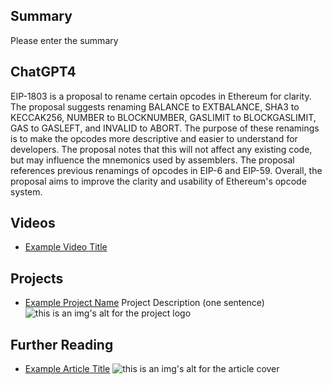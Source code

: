 ## Summary

Please enter the summary

## ChatGPT4

EIP-1803 is a proposal to rename certain opcodes in Ethereum for clarity. The proposal suggests renaming BALANCE to EXTBALANCE, SHA3 to KECCAK256, NUMBER to BLOCKNUMBER, GASLIMIT to BLOCKGASLIMIT, GAS to GASLEFT, and INVALID to ABORT. The purpose of these renamings is to make the opcodes more descriptive and easier to understand for developers. The proposal notes that this will not affect any existing code, but may influence the mnemonics used by assemblers. The proposal references previous renamings of opcodes in EIP-6 and EIP-59. Overall, the proposal aims to improve the clarity and usability of Ethereum's opcode system.

## Videos

- [Example Video Title](https://www.youtube.com/watch?v=TDGq4aeevgY)

## Projects

- [Example Project Name](https://xxxx.xxx/xxxxx) Project Description (one sentence) ![this is an img's alt for the project logo](https://xxxx.xxx/project-logo.xxx)

## Further Reading

- [Example Article Title](https://xxxx.xxx/xxxxx) ![this is an img's alt for the article cover](https://xxxx.xxx/article-cover.xxx)
